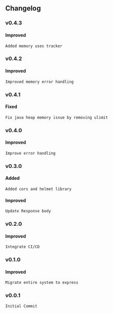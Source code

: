 ## Changelog

### v0.4.3

#### Improved
    Added memory uses tracker

### v0.4.2

#### Improved
    Improved memory error handling

### v0.4.1

#### Fixed
    Fix java heap memory issue by removing ulimit

### v0.4.0

#### Improved
    Improve error handling

### v0.3.0

#### Added
    Added cors and helmet library

#### Improved
    Update Response body

### v0.2.0

#### Improved
    Integrate CI/CD

### v0.1.0

#### Improved
    Migrate entire system to express

### v0.0.1

    Initial Commit
